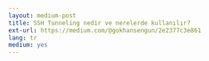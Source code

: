 ```yaml
---
layout: medium-post
title: SSH Tunneling nedir ve nerelerde kullanılır?
ext-url: https://medium.com/@gokhansengun/2e2377c3e861
lang: tr
medium: yes 
---
```

